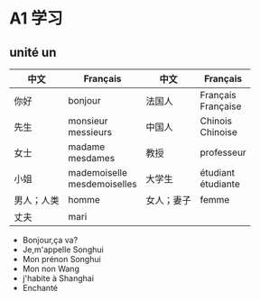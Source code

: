 <head>
  <script src="https://cdn.mathjax.org/mathjax/latest/MathJax.js?config=TeX-AMS-MML_HTMLorMML" type="text/javascript"></script>
  <script type="text/x-mathjax-config">
    MathJax.Hub.Config({
      tex2jax: {
      skipTags: ['script', 'noscript', 'style', 'textarea', 'pre'],
      inlineMath: [['$','$']]
      }
    });
  </script>
</head>

# A1 学习

## unité un

中文|Français|中文|Français
---|---|---|---
你好|bonjour|法国人|Français<br>Française
先生|monsieur<br>messieurs|中国人|Chinois<br>Chinoise
女士|madame<br>mesdames|教授|professeur
小姐|mademoiselle<br>mesdemoiselles|大学生|étudiant<br>étudiante
男人；人类|homme|女人；妻子|femme
丈夫|mari

- Bonjour,ça va?
- Je,m'appelle Songhui
- Mon prénon Songhui
- Mon non Wang
- j'habite à Shanghai
- Enchanté

